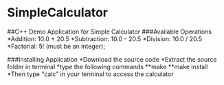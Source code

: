 # SimpleCalculator
##C++ Demo Application for Simple Calculator
###Available Operations
    *Addition: 10.0 + 20.5
    *Subtraction: 10.0 - 20.5
    *Division: 10.0 / 20.5
    *Factorial: 5! (must be an integer);

###Installing Application
    *Download the source code
    *Extract the source folder in terminal 
    *type the following commands
        **make
        **make install
    *Then type "calc" in your terminal to access the calculator